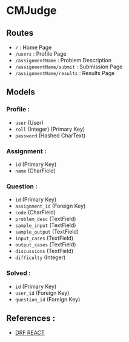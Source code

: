 # CMJudge

## Routes 
* `/` : Home Page <br>
* `/users` : Profile Page <br>
* `/assignmentName` : Problem Description <br>
* `/assignmentName/submit` : Submission Page <br>
* `/assignmentName/results` : Results Page <br>

## Models
### Profile :
 * `user` (User)
 * `roll` (Integer) (Primary Key)
 * `password` (Hashed CharText)
 
### Assignment :
 * `id` (Primary Key)
 * `name` (CharField)
 
### Question : 
 * `id` (Primary Key)
 * `assignment_id` (Foreign Key)
 * `code` (CharField)
 * `problem_desc` (TextField)
 * `sample_input` (TextField)
 * `sample_output` (TextField)
 * `input_cases` (TextField)
 * `output_cases` (TextField)
 * `discussions` (TextField)
 * `difficulty` (Integer)
 
 ### Solved : 
 * `id` (Primary Key)
 * `user_id` (Foreign Key)
 * `question_id` (Foreign Key)

## References : 
* [DRF REACT](https://wsvincent.com/django-rest-framework-react-tutorial/) 
